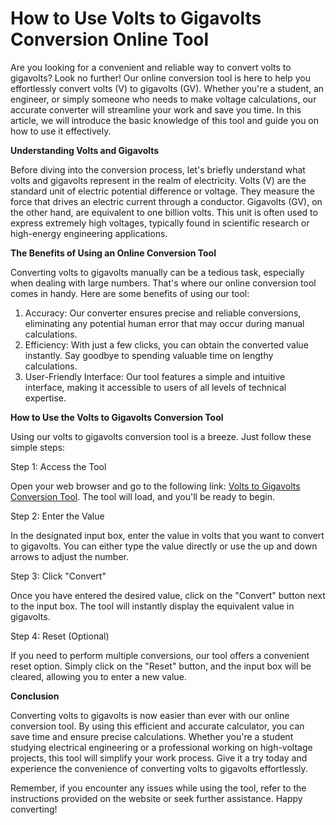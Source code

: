 How to Use Volts to Gigavolts Conversion Online Tool
====================================================

Are you looking for a convenient and reliable way to convert volts to gigavolts? Look no further! Our online conversion tool is here to help you effortlessly convert volts (V) to gigavolts (GV). Whether you're a student, an engineer, or simply someone who needs to make voltage calculations, our accurate converter will streamline your work and save you time. In this article, we will introduce the basic knowledge of this tool and guide you on how to use it effectively.

**Understanding Volts and Gigavolts**

Before diving into the conversion process, let's briefly understand what volts and gigavolts represent in the realm of electricity. Volts (V) are the standard unit of electric potential difference or voltage. They measure the force that drives an electric current through a conductor. Gigavolts (GV), on the other hand, are equivalent to one billion volts. This unit is often used to express extremely high voltages, typically found in scientific research or high-energy engineering applications.

**The Benefits of Using an Online Conversion Tool**

Converting volts to gigavolts manually can be a tedious task, especially when dealing with large numbers. That's where our online conversion tool comes in handy. Here are some benefits of using our tool:

1. Accuracy: Our converter ensures precise and reliable conversions, eliminating any potential human error that may occur during manual calculations.
2. Efficiency: With just a few clicks, you can obtain the converted value instantly. Say goodbye to spending valuable time on lengthy calculations.
3. User-Friendly Interface: Our tool features a simple and intuitive interface, making it accessible to users of all levels of technical expertise.

**How to Use the Volts to Gigavolts Conversion Tool**

Using our volts to gigavolts conversion tool is a breeze. Just follow these simple steps:

Step 1: Access the Tool

Open your web browser and go to the following link: [Volts to Gigavolts Conversion Tool](https://www.onlinecalculatorsfree.com/convert/volts-to-gigavolts.html). The tool will load, and you'll be ready to begin.

Step 2: Enter the Value

In the designated input box, enter the value in volts that you want to convert to gigavolts. You can either type the value directly or use the up and down arrows to adjust the number.

Step 3: Click "Convert"

Once you have entered the desired value, click on the "Convert" button next to the input box. The tool will instantly display the equivalent value in gigavolts.

Step 4: Reset (Optional)

If you need to perform multiple conversions, our tool offers a convenient reset option. Simply click on the "Reset" button, and the input box will be cleared, allowing you to enter a new value.

**Conclusion**

Converting volts to gigavolts is now easier than ever with our online conversion tool. By using this efficient and accurate calculator, you can save time and ensure precise calculations. Whether you're a student studying electrical engineering or a professional working on high-voltage projects, this tool will simplify your work process. Give it a try today and experience the convenience of converting volts to gigavolts effortlessly.

Remember, if you encounter any issues while using the tool, refer to the instructions provided on the website or seek further assistance. Happy converting!